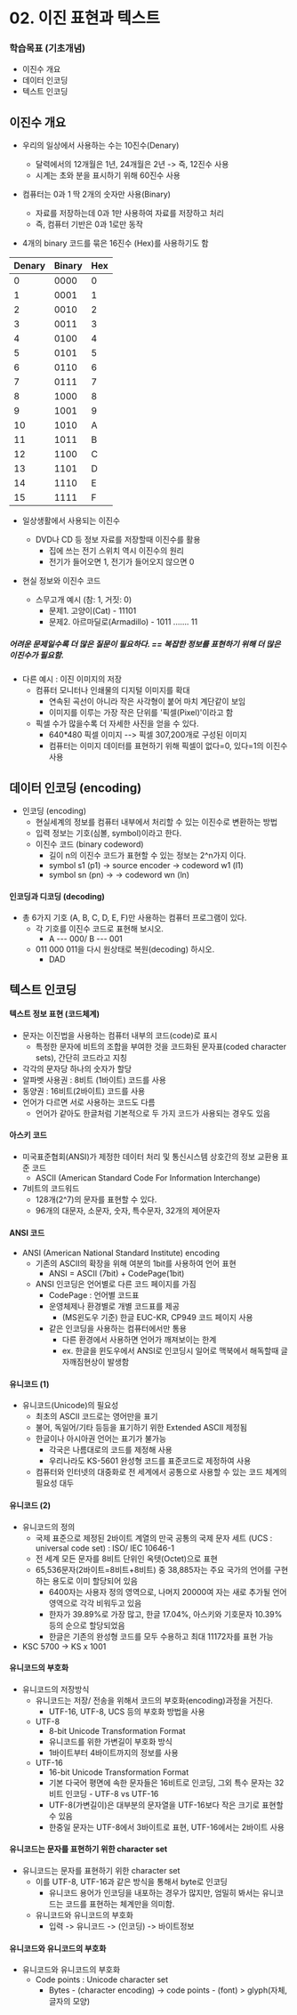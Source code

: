 # 02. 이진 표현과 텍스트 

### 학습목표 (기초개념)
- 이진수 개요
- 데이터 인코딩
- 텍스트 인코딩

## 이진수 개요
- 우리의 일상에서 사용하는 수는 10진수(Denary)
  - 달력에서의 12개월은 1년, 24개월은 2년 -> 즉, 12진수 사용
  - 시계는 초와 분을 표시하기 위해 60진수 사용

- 컴퓨터는 0과 1 딱 2개의 숫자만 사용(Binary)
  - 자료를 저장하는데 0과 1만 사용하여 자료를 저장하고 처리 
  - 즉, 컴퓨터 기반은 0과 1로만 동작 

- 4개의 binary 코드를 묶은 16진수 (Hex)를 사용하기도 함

|Denary|Binary|Hex|
|------|---|---|
|0|0000|0|
|1|0001|1|
|2|0010|2|
|3|0011|3|
|4|0100|4|
|5|0101|5|
|6|0110|6|
|7|0111|7|
|8|1000|8|
|9|1001|9|
|10|1010|A|
|11|1011|B|
|12|1100|C|
|13|1101|D|
|14|1110|E|
|15|1111|F|

- 일상생활에서 사용되는 이진수
    - DVD나 CD 등 정보 자료를 저장할때 이진수를 활용
      - 집에 쓰는 전기 스위치 역시 이진수의 원리
      - 전기가 들어오면 1, 전기가 들어오지 않으면 0
 
- 현실 정보와 이진수 코드 
    - 스무고개 예시 (참: 1, 거짓: 0)
       - 문제1. 고양이(Cat) - 11101
       - 문제2. 아르마딜로(Armadillo) - 1011 ....... 11

##### 어려운 문제일수록 더 많은 질문이 필요하다. == 복잡한 정보를 표현하기 위해 더 많은 이진수가 필요함.
    
- 다른 예시 : 이진 이미지의 저장
    - 컴퓨터 모니터나 인쇄물의 디지털 이미지를 확대 
        - 연속된 곡선이 아니라 작은 사각형이 붙어 마치 계단같이 보임
        - 이미지를 이루는 가장 작은 단위를 '픽셀(Pixel)'이라고 함
    - 픽셀 수가 많을수록 더 자세한 사진을 얻을 수 있다. 
        - 640*480 픽셀 이미지 --> 픽셀 307,200개로 구성된 이미지
        - 컴퓨터는 이미지 데이터를 표현하기 위해 픽셀이 없다=0, 있다=1의 이진수 사용

## 데이터 인코딩 (encoding)
- 인코딩 (encoding)
    - 현실세계의 정보를 컴퓨터 내부에서 처리할 수 있는 이진수로 변환하는 방법 
    - 입력 정보는 기호(심볼, symbol)이라고 한다.
    - 이진수 코드 (binary codeword)
        - 길이 n의 이진수 코드가 표현할 수 있는 정보는 2^n가지 이다. 
        - symbol s1 (p1) -> source encoder -> codeword w1 (l1)
        - symbol sn (pn) ->                -> codeword wn (ln)  
 
#### 인코딩과 디코딩 (decoding)
- 총 6가지 기호 (A, B, C, D, E, F)만 사용하는 컴퓨터 프로그램이 있다. 
    - 각 기호를 이진수 코드로 표현해 보시오. 
      - A --- 000/ B --- 001
    - 011 000 011을 다시 원상태로 복원(decoding) 하시오.
       - DAD


## 텍스트 인코딩

#### 텍스트 정보 표현 (코드체계)
- 문자는 이진법을 사용하는 컴퓨터 내부의 코드(code)로 표시
    - 특정한 문자에 비트의 조합을 부여한 것을 코드화된 문자표(coded character sets), 간단히 코드라고 지칭
- 각각의 문자당 하나의 숫자가 할당 
- 알파벳 사용권 : 8비트 (1바이트) 코드를 사용
- 동양권 : 16비트(2바이트) 코드를 사용
- 언어가 다르면 서로 사용하는 코드도 다름 
    - 언어가 같아도 한글처럼 기본적으로 두 가지 코드가 사용되는 경우도 있음 

#### 아스키 코드
- 미국표준협회(ANSI)가 제정한 데이터 처리 및 통신시스템 상호간의 정보 교환용 표준 코드
    - ASCII (American Standard Code For Information Interchange)
- 7비트의 코드워드
    - 128개(2^7)의 문자를 표현할 수 있다.
    - 96개의 대문자, 소문자, 숫자, 특수문자, 32개의 제어문자 

#### ANSI 코드
- ANSI (American National Standard Institute) encoding
  - 기존의 ASCII의 확장을 위해 여분의 1bit를 사용하여 언어 표현
    - ANSI = ASCII (7bit) + CodePage(1bit)
  - ANSI 인코딩은 언어별로 다른 코드 페이지를 가짐
    - CodePage : 언어별 코드표
    - 운영체제나 환경별로 개별 코드표를 제공
      - (MS윈도우 기준) 한글 EUC-KR, CP949 코드 페이지 사용
    - 같은 인코딩을 사용하는 컴퓨터에서만 통용
      - 다른 환경에서 사용하면 언어가 깨져보이는 한계 
      - ex. 한글을 윈도우에서 ANSI로 인코딩시 일어로 맥북에서 해독할때 글자깨짐현상이 발생함 

#### 유니코드 (1)
- 유니코드(Unicode)의 필요성
  - 최초의 ASCII 코드로는 영어만을 표기
  - 불어, 독일어/기타 등등을 표기하기 위한 Extended ASCII 제정됨
  - 한글이나 아시아권 언어는 표기가 불가능
    - 각국은 나름대로의 코드를 제정해 사용
    - 우리나라도 KS-5601 완성형 코드를 표준코드로 제정하여 사용
  - 컴퓨터와 인터넷의 대중화로 전 세계에서 공통으로 사용할 수 있는 코드 체계의 필요성 대두 

#### 유니코드 (2)
- 유니코드의 정의
    - 국제 표준으로 제정된 2바이트 계열의 만국 공통의 국제 문자 세트 (UCS : universal code set) : ISO/ IEC 10646-1
    - 전 세계 모든 문자를 8비트 단위인 옥텟(Octet)으로 표현
    - 65,536문자(2바이트=8비트+8비트) 중 38,885자는 주요 국가의 언어를 구현하는 용도로 이미 할당되어 있음
      - 6400자는 사용자 정의 영역으로, 나머지 20000여 자는 새로 추가될 언어 영역으로 각각 비워두고 있음
      - 한자가 39.89%로 가장 많고, 한글 17.04%, 아스키와 기호문자 10.39% 등의 순으로 할당되었음
      - 한글은 기존의 완성형 코드를 모두 수용하고 최대 11172자를 표현 가능
- KSC 5700 -> KS x 1001 

#### 유니코드의 부호화
- 유니코드의 저장방식
    - 유니코드는 저장/ 전송을 위해서 코드의 부호화(encoding)과정을 거친다.
      - UTF-16, UTF-8, UCS 등의 부호화 방법을 사용
    - UTF-8
      - 8-bit Unicode Transformation Format
      - 유니코드를 위한 가변길이 부호화 방식
      - 1바이트부터 4바이트까지의 정보를 사용
     - UTF-16
        - 16-bit Unicode Transformation Format
        - 기본 다국어 평면에 속한 문자들은 16비트로 인코딩, 그외 특수 문자는 32비트 인코딩
      - UTF-8 vs UTF-16
        - UTF-8(가변길이)은 대부분의 문자열을 UTF-16보다 작은 크기로 표현할 수 있음
        - 한중일 문자는 UTF-8에서 3바이트로 표현, UTF-16에서는 2바이트 사용 

#### 유니코드는 문자를 표현하기 위한 character set
- 유니코드는 문자를 표현하기 위한 character set
    - 이를 UTF-8, UTF-16과 같은 방식을 통해서 byte로 인코딩
      - 유니코드 용어가 인코딩을 내포하는 경우가 많지만, 엄밀히 봐서는 유니코드는 코드를 표현하는 체계만을 의미함.
    - 유니코드와 유니코드의 부호화 
      - 입력 -> 유니코드 -> (인코딩) -> 바이트정보 

#### 유니코드와 유니코드의 부호화 
- 유니코드와 유니코드의 부호화
    - Code points : Unicode character set 
      - Bytes - (character encoding) -> code points - (font) > glyph(자체, 글자의 모양)
